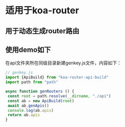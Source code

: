 # 适用于koa-router

## 用于动态生成router路由


## 使用demo如下

在api文件夹所在同级目录新建genkey.js文件，内容如下：

```javascript
// genkey.js
import {ApiBuild} from "koa-router-api-build"
import path from "path"

async function genRouters () {
 const root = path.resolve(__dirname, "./api")
 const ab = new ApiBuild(root)
 await ab.genApis()
 console.log(ab.apis)
 return ab.apis
}

```
